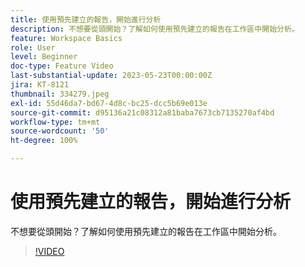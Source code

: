 ```yaml
---
title: 使用預先建立的報告，開始進行分析
description: 不想要從頭開始？了解如何使用預先建立的報告在工作區中開始分析。
feature: Workspace Basics
role: User
level: Beginner
doc-type: Feature Video
last-substantial-update: 2023-05-23T00:00:00Z
jira: KT-8121
thumbnail: 334279.jpeg
exl-id: 55d46da7-bd67-4d8c-bc25-dcc5b69e013e
source-git-commit: d95136a21c08312a81baba7673cb7135270af4bd
workflow-type: tm+mt
source-wordcount: '50'
ht-degree: 100%

---
```


# 使用預先建立的報告，開始進行分析

不想要從頭開始？了解如何使用預先建立的報告在工作區中開始分析。

>[!VIDEO](https://video.tv.adobe.com/v/334279/?learn=on)
